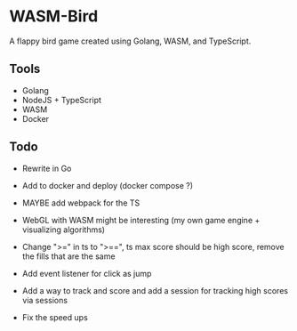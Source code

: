 # WASM-Bird

A flappy bird game created using Golang, WASM, and TypeScript.

## Tools

-   Golang
-   NodeJS + TypeScript
-   WASM
-   Docker

## Todo

-   Rewrite in Go
-   Add to docker and deploy (docker compose ?)
-   MAYBE add webpack for the TS
- WebGL with WASM might be interesting (my own game engine + visualizing algorithms)
- Change ">=" in ts to ">==", ts max score should be high score, remove the fills that are the same

- Add event listener for click as jump
- Add a way to track and score and add a session for tracking high scores via sessions
- Fix the speed ups

